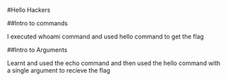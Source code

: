 #Hello Hackers

##Intro to commands

I executed whoami command and used hello command to get the flag

##Intro to Arguments

Learnt and used the echo command and then used the hello command with a single argument to recieve the flag
